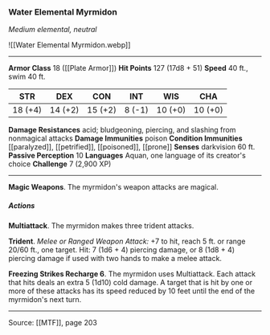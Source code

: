 ### Water Elemental Myrmidon
_Medium elemental, neutral_

![[Water Elemental Myrmidon.webp]]




---

**Armor Class** 18 ([[Plate Armor]])
**Hit Points** 127 (17d8 + 51)
**Speed** 40 ft., swim 40 ft.

| STR     | DEX     | CON     | INT     | WIS     | CHA     |
|---------|---------|---------|---------|---------|---------|
| 18 (+4) | 14 (+2) | 15 (+2) | 8 (-1) | 10 (+0) | 10 (+0) |

**Damage Resistances** acid; bludgeoning, piercing, and slashing from nonmagical attacks
**Damage Immunities** poison
**Condition Immunities** [[paralyzed]], [[petrified]], [[poisoned]], [[prone]]
**Senses** darkvision 60 ft.
**Passive Perception** 10
**Languages** Aquan, one language of its creator's choice
**Challenge** 7 (2,900 XP)

---

**Magic Weapons**. The myrmidon's weapon attacks are magical.

##### Actions
**Multiattack**. The myrmidon makes three trident attacks.

**Trident**. _Melee or Ranged Weapon Attack:_ +7 to hit, reach 5 ft. or range 20/60 ft., one target. Hit: 7 (1d6 + 4) piercing damage, or 8 (1d8 + 4) piercing damage if used with two hands to make a melee attack.

**Freezing Strikes Recharge 6**. The myrmidon uses Multiattack. Each attack that hits deals an extra 5 (1d10) cold damage. A target that is hit by one or more of these attacks has its speed reduced by 10 feet until the end of the myrmidon's next turn.


---

Source: [[MTF]], page 203